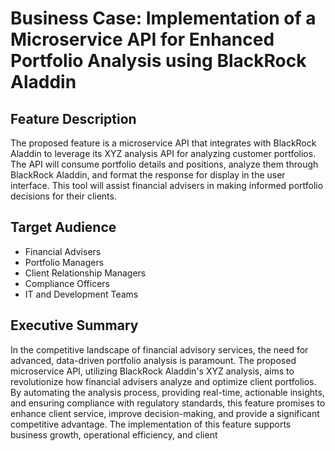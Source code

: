 # Business Case: Implementation of a Microservice API for Enhanced Portfolio Analysis using BlackRock Aladdin

## Feature Description

The proposed feature is a microservice API that integrates with BlackRock Aladdin to leverage its XYZ analysis API for analyzing customer portfolios. The API will consume portfolio details and positions, analyze them through BlackRock Aladdin, and format the response for display in the user interface. This tool will assist financial advisers in making informed portfolio decisions for their clients.

## Target Audience

- Financial Advisers
- Portfolio Managers
- Client Relationship Managers
- Compliance Officers
- IT and Development Teams

## Executive Summary

In the competitive landscape of financial advisory services, the need for advanced, data-driven portfolio analysis is paramount. The proposed microservice API, utilizing BlackRock Aladdin's XYZ analysis, aims to revolutionize how financial advisers analyze and optimize client portfolios. By automating the analysis process, providing real-time, actionable insights, and ensuring compliance with regulatory standards, this feature promises to enhance client service, improve decision-making, and provide a significant competitive advantage. The implementation of this feature supports business growth, operational efficiency, and client